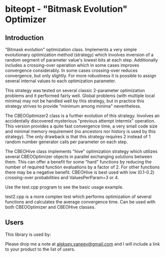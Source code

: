 # biteopt - "Bitmask Evolution" Optimizer #
## Introduction ##

"Bitmask evolution" optimization class. Implements a very simple
evolutionary optimization method (strategy) which involves inversion of a
random segment of parameter value's lowest bits at each step. Additionally
includes a crossing-over operation which in some cases improves convergence
considerably. In some cases crossing-over reduces convergence, but only
slightly. For more robustness it is possible to assign several internal
values to each optimization parameter.

This strategy was tested on several classic 2-parameter optimization
problems and it performed fairly well. Global problems (with multiple local
minima) may not be handled well by this strategy, but in practice this
strategy strives to provide "minimum among minima" nevertheless.

The CBEOOptimizer2 class is a further evolution of this strategy. Involves
an accidentally discovered mysterious "previous attempt intermix" operation.
This version provides a quite fast convergence time, a very small code
size and minimal memory requirement (no ancestors nor history is used by
this strategy). The only drawback is that this strategy requires 2 instead
of 1 random number generator calls per parameter on each step.

The CBEOHive class implements "hive" optimization strategy which utilizes
several CBEOOptimizer objects in parallel exchanging solutions between
them. This can offer a benefit for some "hard" functions by reducing the
number of required function evaluations by a factor of 2. For other
functions there may be a negative benefit. CBEOHive is best used with
low (0.1-0.2) crossing-over probabilities and ValuesPerParam=3 or 4.

Use the test.cpp program to see the basic usage example.

test2.cpp is a more complex test which performs optimization of several
functions and calculates the average convergence time. Can be used with both
CBEOOptimizer and CBEOHive classes.

## Users ##
This library is used by:

Please drop me a note at aleksey.vaneev@gmail.com and I will include a link to
your product to the list of users.
